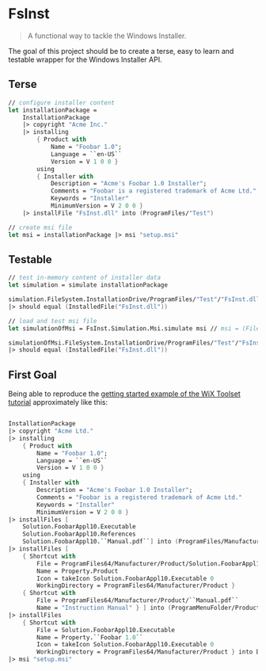 # FsInst
> A functional way to tackle the Windows Installer.

The goal of this project should be to create a terse, easy to learn and testable wrapper for the Windows Installer API.

## Terse
```fsharp
// configure installer content
let installationPackage =
    InstallationPackage
    |> copyright "Acme Inc."
    |> installing
        { Product with
            Name = "Foobar 1.0";
            Language = ``en-US``
            Version = V 1 0 0 }
        using
        { Installer with
            Description = "Acme's Foobar 1.0 Installer";
            Comments = "Foobar is a registered trademark of Acme Ltd."
            Keywords = "Installer"
            MinimumVersion = V 2 0 0 }
    |> installFile "FsInst.dll" into (ProgramFiles/"Test")

// create msi file
let msi = installationPackage |> msi "setup.msi"
```

## Testable
```fsharp
// test in-memory content of installer data
let simulation = simulate installationPackage

simulation.FileSystem.InstallationDrive/ProgramFiles/"Test"/"FsInst.dll"
|> should equal (InstalledFile("FsInst.dll"))

// load and test msi file
let simulationOfMsi = FsInst.Simulation.Msi.simulate msi // msi = (FileInfo("setup.msi"))

simulationOfMsi.FileSystem.InstallationDrive/ProgramFiles/"Test"/"FsInst.dll"
|> should equal (InstalledFile("FsInst.dll"))
```

## First Goal
Being able to reproduce the [getting started example of the WiX Toolset tutorial](https://www.firegiant.com/wix/tutorial/getting-started/) approximately like this:
```fsharp

InstallationPackage
|> copyright "Acme Ltd."
|> installing
    { Product with
        Name = "Foobar 1.0";
        Language = ``en-US``
        Version = V 1 0 0 }
    using
    { Installer with
        Description = "Acme's Foobar 1.0 Installer";
        Comments = "Foobar is a registered trademark of Acme Ltd."
        Keywords = "Installer"
        MinimumVersion = V 2 0 0 }
|> installFiles [
    Solution.FoobarAppl10.Executable
    Solution.FoobarAppl10.References
    Solution.FoobarAppl10.``Manual.pdf``] into (ProgramFiles/Manufacturer/Product)
|> installFiles [
    { Shortcut with
        File = ProgramFiles64/Manufacturer/Product/Solution.FoobarAppl10.Executable.Filename
        Name = Property.Product
        Icon = takeIcon Solution.FoobarAppl10.Executable 0
        WorkingDirectory = ProgramFiles64/Manufacturer/Product }
    { Shortcut with
        File = ProgramFiles64/Manufacturer/Product/``Manual.pdf``
        Name = "Instruction Manual" } ] into (ProgramMenuFolder/Product)
|> installFiles
    { Shortcut with
        File = Solution.FoobarAppl10.Executable
        Name = Property.``Foobar 1.0``
        Icon = takeIcon Solution.FoobarAppl10.Executable 0
        WorkingDirectory = ProgramFiles64/Manufacturer/Product } into DesktopFolder
|> msi "setup.msi"
```
